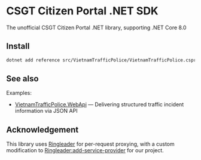 ﻿# CSGT Citizen Portal .NET SDK

The unofficial CSGT Citizen Portal .NET library, supporting .NET Core 8.0

## Install

```bash
dotnet add reference src/VietnamTrafficPolice/VietnamTrafficPolice.csproj
```

## See also

Examples:

- [VietnamTrafficPolice.WebApi](src/VietnamTrafficPolice.WebApi) — Delivering structured traffic incident information
  via JSON API

## Acknowledgement

This library uses [Ringleader](https://github.com/agertenbach/Ringleader) for per-request proxying, with a custom
modification to [Ringleader:add-service-provider](https://github.com/hoangtubienxanh/Ringleader) for our project.
